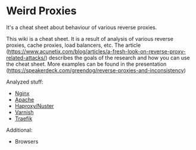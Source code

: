 # Weird Proxies

It's a cheat sheet about behaviour of various reverse proxies.

This wiki is a cheat sheet. It is a result of analysis of various reverse proxies, cache proxies, load balancers, etc.
The article (https://www.acunetix.com/blog/articles/a-fresh-look-on-reverse-proxy-related-attacks/) describes the goals of the research and how you can use the cheat sheet. More examples can be found in the presentation (https://speakerdeck.com/greendog/reverse-proxies-and-inconsistency) 
 
Analyzed stuff:
- [Nginx](nginx)
- [Apache](apache)
- [Haproxy/Nuster](Haproxy-and-Nuster)
- [Varnish](varnish)
- [Traefik](traefik)

Additional:
- Browsers